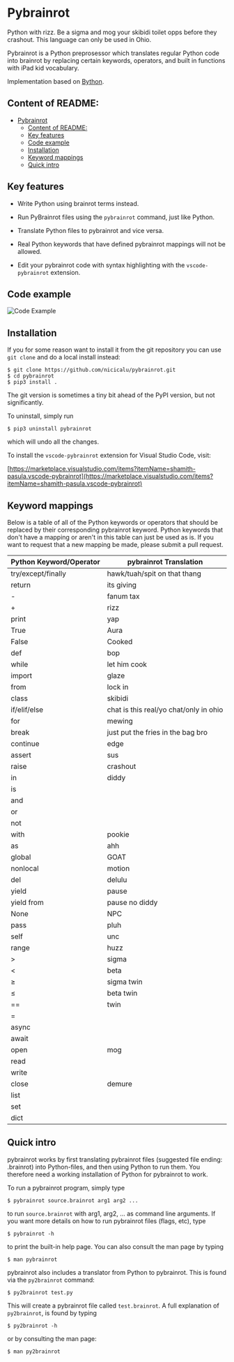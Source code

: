 # Pybrainrot
Python with rizz. Be a sigma and mog your skibidi toilet opps before they crashout. This language can only be used in Ohio.

Pybrainrot is a Python preprosessor which translates regular Python code into brainrot by replacing certain keywords, operators, and built in functions with iPad kid vocabulary.

Implementation based on [Bython](https://github.com/mathialo/bython).

## Content of README:
- [Pybrainrot](#pybrainrot)
  - [Content of README:](#content-of-readme)
  - [Key features](#key-features)
  - [Code example](#code-example)
  - [Installation](#installation)
  - [Keyword mappings](#keyword-mappings)
  - [Quick intro](#quick-intro)


## Key features

 * Write Python using brainrot terms instead.

 * Run PyBrainrot files using the `pybrainrot` command, just like Python.

 * Translate Python files to pybrainrot and vice versa.

 * Real Python keywords that have defined pybrainrot mappings will not be allowed.

 * Edit your pybrainrot code with syntax highlighting with the `vscode-pybrainrot` extension.

## Code example
![Code Example](https://github.com/shamith09/vscode-pybrainrot/blob/main/code-example.png?raw=true)

## Installation

If you for some reason want to install it from the git repository you can use `git clone` and do a local install instead:

```
$ git clone https://github.com/nicicalu/pybrainrot.git
$ cd pybrainrot
$ pip3 install .
```

The git version is sometimes a tiny bit ahead of the PyPI version, but not significantly.

To uninstall, simply run 

```
$ pip3 uninstall pybrainrot
```

which will undo all the changes.

To install the `vscode-pybrainrot` extension for Visual Studio Code, visit:

[https://marketplace.visualstudio.com/items?itemName=shamith-pasula.vscode-pybrainrot](https://marketplace.visualstudio.com/items?itemName=shamith-pasula.vscode-pybrainrot)

## Keyword mappings

Below is a table of all of the Python keywords or operators that should be replaced by their corresponding pybrainrot keyword. Python keywords that don't have a mapping or aren't in this table can just be used as is. If you want to request that a new mapping be made, please submit a pull request.

| Python Keyword/Operator | pybrainrot Translation                 |
| ----------------------- | -------------------------------------- |
| try/except/finally      | hawk/tuah/spit on that thang           |
| return                  | its giving                             |
| -                       | fanum tax                              |
| +                       | rizz                                   |
| print                   | yap                                    |
| True                    | Aura                                   |
| False                   | Cooked                                 |
| def                     | bop                                    |
| while                   | let him cook                           |
| import                  | glaze                                  |
| from                    | lock in                                |
| class                   | skibidi                                |
| if/elif/else            | chat is this real/yo chat/only in ohio |
| for                     | mewing                                 |
| break                   | just put the fries in the bag bro      |
| continue                | edge                                   |
| assert                  | sus                                    |
| raise                   | crashout                               |
| in                      | diddy                                  |
| is                      |                                        |
| and                     |                                        |
| or                      |                                        |
| not                     |                                        |
| with                    | pookie                                 |
| as                      | ahh                                    |
| global                  | GOAT                                   |
| nonlocal                | motion                                 |
| del                     | delulu                                 |
| yield                   | pause                                  |
| yield from              | pause no diddy                         |
| None                    | NPC                                    |
| pass                    | pluh                                   |
| self                    | unc                                    |
| range                   | huzz                                   |
| >                       | sigma                                  |
| <                       | beta                                   |
| ≥                       | sigma twin                             |
| ≤                       | beta twin                              |
| ==                      | twin                                   |
| =                       |                                        |
| async                   |                                        |
| await                   |                                        |
| open                    | mog                                    |
| read                    |                                        |
| write                   |                                        |
| close                   | demure                                 |
| list                    |                                        |
| set                     |                                        |
| dict                    |                                        |

## Quick intro

pybrainrot works by first translating pybrainrot files (suggested file ending: .brainrot) into Python-files, and then using Python to run them. You therefore need a working installation of Python for pybrainrot to work.


To run a pybrainrot program, simply type

```
$ pybrainrot source.brainrot arg1 arg2 ...
```

to run `source.brainrot` with arg1, arg2, ... as command line arguments. If you want more details on how to run pybrainrot files (flags, etc), type

```
$ pybrainrot -h
```

to print the built-in help page. You can also consult the man page by typing

```
$ man pybrainrot
```

pybrainrot also includes a translator from Python to pybrainrot. This is found via the `py2brainrot` command:

```
$ py2brainrot test.py
```

This will create a pybrainrot file called `test.brainrot`. A full explanation of `py2brainrot`, is found by typing

```
$ py2brainrot -h
```

or by consulting the man page:

```
$ man py2brainrot
```